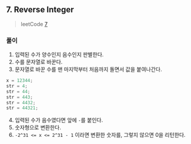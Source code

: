 ## 7. Reverse Integer

> leetCode [7](https://leetcode.com/problems/reverse-integer/)

### 풀이

1. 입력된 수가 양수인지 음수인지 판별한다.
2. 수를 문자열로 바꾼다.
3. 문자열로 바꾼 수를 맨 마지막부터 처음까지 돌면서 값을 붙여나간다.

```js
x = 12344;
str = 4;
str = 44;
str = 443;
str = 4432;
str = 44321;
```

4. 입력된 수가 음수였다면 앞에 `-`를 붙인다.
5. 숫자형으로 변환한다.
6. `-2^31 <= x <= 2^31 - 1` 이라면 변환한 숫자를, 그렇지 않으면 0을 리턴한다.
